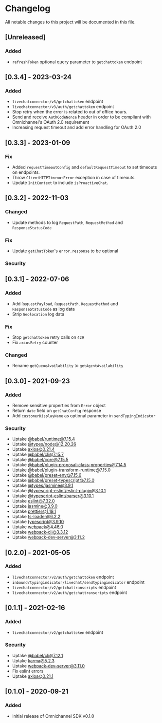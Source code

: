 # Changelog
All notable changes to this project will be documented in this file.

## [Unreleased]
### Added
- `refreshToken` optional query parameter to `getchattoken` endpoint

## [0.3.4] - 2023-03-24
### Added
- `livechatconnector/v3/getchattoken` endpoint
- `livechatconnector/v3/auth/getchattoken` endpoint
- Stop retry when the error is related to out of office hours.
- Send and receive `AuthCodeNonce` header in order to be compliant with Omnichannel's OAuth 2.0 requirement
- Increasing request timeout and add error handling for OAuth 2.0

## [0.3.3] - 2023-01-09
### Fix
- Added `requestTimeoutConfig` and `defaultRequestTimeout` to set timeouts on endpoints.
- Throw `ClientHTTPTimeoutError` exception in case of timeouts.
- Update `InitContext` to include `isProactiveChat`.

## [0.3.2] - 2022-11-03
### Changed
- Update methods to log `RequestPath`, `RequestMethod` and `ResponseStatusCode`

### Fix
- Update `getChatToken`'s `error.response` to be optional

### Security

## [0.3.1] - 2022-07-06
### Added
- Add `RequestPayload`, `RequestPath`, `RequestMethod` and `ResponseStatusCode` as log data
- Strip `Geolocation` log data

### Fix
- Stop `getchattoken` retry calls on `429`
- Fix `axiosRetry` counter

### Changed
- Rename `getQueueAvailability` to `getAgentAvailability`

## [0.3.0] - 2021-09-23
### Added
- Remove sensitive properties from `Error` object
- Return `date` field on `getChatConfig` response
- Add `customerDisplayName` as optional parameter in `sendTypingIndicator`

### Security
- Uptake [@babel/runtime@7.15.4](https://www.npmjs.com/package/@babel/runtime/v/7.15.4)
- Uptake [@types/node@12.20.26](https://www.npmjs.com/package/@types/node/v/12.20.26)
- Uptake [axios@0.21.4](https://www.npmjs.com/package/axios/v/0.21.4)
- Uptake [@babel/cli@7.15.7](https://www.npmjs.com/package/@babel/cli/v/7.15.7)
- Uptake [@babel/core@7.15.5](https://www.npmjs.com/package/@babel/core/v/7.15.5)
- Uptake [@babel/plugin-proposal-class-properties@7.14.5](https://www.npmjs.com/package/@babel/plugin-proposal-class-properties/v/7.14.5)
- Uptake [@babel/plugin-transform-runtime@7.15.0](https://www.npmjs.com/package/@babel/plugin-transform-runtime/v/7.15.0)
- Uptake [@babel/preset-env@7.15.6](https://www.npmjs.com/package/@babel/preset-env/v/7.15.6)
- Uptake [@babel/preset-typescript@7.15.0](https://www.npmjs.com/package/@babel/preset-typescript/v/7.15.0)
- Uptake [@types/jasmine@3.9.1](https://www.npmjs.com/package/@types/jasmine/v/3.9.1)
- Uptake [@typescript-eslint/eslint-plugin@3.10.1](https://www.npmjs.com/package/@typescript-eslint/eslint-plugin/v/3.10.1)
- Uptake [@typescript-eslint/parser@3.10.1](https://www.npmjs.com/package/@typescript-eslint/parser/v/3.10.1)
- Uptake [eslint@7.32.0](https://www.npmjs.com/package/eslint/v/7.32.0)
- Uptake [jasmine@3.9.0](https://www.npmjs.com/package/jasmine/v/3.9.0)
- Uptake [prettier@1.19.1](https://www.npmjs.com/package/prettier/v/1.19.1)
- Uptake [ts-loader@6.2.2](https://www.npmjs.com/package/ts-loader/v/6.2.2)
- Uptake [typescript@3.9.10](https://www.npmjs.com/package/typescript/v/3.9.10)
- Uptake [webpack@4.46.0](https://www.npmjs.com/package/webpack/v/4.46.0)
- Uptake [webpack-cli@3.3.12](https://www.npmjs.com/package/webpack-cli/v/3.3.12)
- Uptake [webpack-dev-server@3.11.2](https://www.npmjs.com/package/webpack-dev-server/v/3.11.2)

## [0.2.0] - 2021-05-05
### Added
- `livechatconnector/v2/auth/getchattoken` endpoint
- `inbound/typingindicator/livechat/sendtypingindicator` endpoint
- `livechatconnector/v2/getchattranscripts` endpoint
- `livechatconnector/v2/auth/getchattranscripts` endpoint

## [0.1.1] - 2021-02-16
### Added
- `livechatconnector/v2/getchattoken` endpoint

### Security
- Uptake [@babel/cli@7.12.1](https://www.npmjs.com/package/@babel/cli/v/7.12.1)
- Uptake [karma@5.2.3](https://www.npmjs.com/package/karma/v/5.2.3)
- Uptake [webpack-dev-server@3.11.0](https://www.npmjs.com/package/webpack-dev-server/v/3.11.0)
- Fix eslint errors
- Uptake [axios@0.21.1](https://www.npmjs.com/package/axios/v/0.21.1)

## [0.1.0] - 2020-09-21
### Added
- Initial release of Omnichannel SDK v0.1.0
